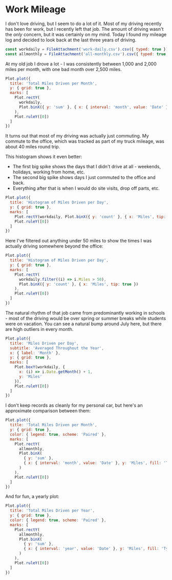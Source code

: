 # Work Mileage

I don't love driving, but I seem to do a lot of it. Most of my driving recently has been for work, but I recently left that job. The amount of driving wasn't the _only_ concern, but it was certainly on my mind. Today I found my mileage log and decided to look back at the last three years of driving.

```js
const workdaily = FileAttachment('work-daily.csv').csv({ typed: true })
const allmonthly = FileAttachment('all-monthly.csv').csv({ typed: true })
```

At my old job I drove a lot - I was consistently between 1,000 and 2,000 miles per month, with one bad month over 2,500 miles.

```js
Plot.plot({
  title: 'Total Miles Driven per Month',
  y: { grid: true },
  marks: [
    Plot.rectY(
      workdaily,
      Plot.binX({ y: 'sum' }, { x: { interval: 'month', value: 'Date' }, y: 'Miles', tip: true })
    ),
    Plot.ruleY([0])
  ]
})
```

It turns out that most of my driving was actually just commuting. My commute to the office, which was tracked as part of my truck mileage, was about 40 miles round trip.

This histogram shows it even better:

- The first big spike shows the days that I didn't drive at all - weekends, holidays, working from home, etc.
- The second big spike shows days I just commuted to the office and back.
- Everything after that is when I would do site visits, drop off parts, etc.

```js
Plot.plot({
  title: 'Histogram of Miles Driven per Day',
  y: { grid: true },
  marks: [
    Plot.rectY(workdaily, Plot.binX({ y: 'count' }, { x: 'Miles', tip: true })),
    Plot.ruleY([0])
  ]
})
```

Here I've filtered out anything under 50 miles to show the times I was actually driving somewhere beyond the office:

```js
Plot.plot({
  title: 'Histogram of Miles Driven per Day',
  y: { grid: true },
  marks: [
    Plot.rectY(
      workdaily.filter((i) => i.Miles > 50),
      Plot.binX({ y: 'count' }, { x: 'Miles', tip: true })
    ),
    Plot.ruleY([0])
  ]
})
```

The natural rhythm of that job came from predominantly working in schools - most of the driving would be over spring or summer breaks while students were on vacation. You can see a natural bump around July here, but there are high outliers in every month.

```js
Plot.plot({
  title: 'Miles Driven per Day',
  subtitle: 'Averaged Throughout the Year',
  x: { label: 'Month' },
  y: { grid: true },
  marks: [
    Plot.boxY(workdaily, {
      x: (i) => i.Date.getMonth() + 1,
      y: 'Miles'
    }),
    Plot.ruleY([0])
  ]
})
```

I don't keep records as cleanly for my personal car, but here's an approximate comparison between them:

```js
Plot.plot({
  title: 'Total Miles Driven per Month',
  y: { grid: true },
  color: { legend: true, scheme: 'Paired' },
  marks: [
    Plot.rectY(
      allmonthly,
      Plot.binX(
        { y: 'sum' },
        { x: { interval: 'month', value: 'Date' }, y: 'Miles', fill: 'Type', tip: true }
      )
    ),
    Plot.ruleY([0])
  ]
})
```

And for fun, a yearly plot:

```js
Plot.plot({
  title: 'Total Miles Driven per Year',
  y: { grid: true },
  color: { legend: true, scheme: 'Paired' },
  marks: [
    Plot.rectY(
      allmonthly,
      Plot.binX(
        { y: 'sum' },
        { x: { interval: 'year', value: 'Date' }, y: 'Miles', fill: 'Type', tip: true }
      )
    ),
    Plot.ruleY([0])
  ]
})
```
